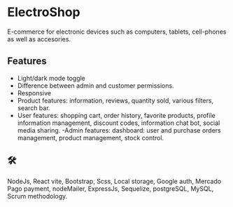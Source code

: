 
# ElectroShop

E-commerce for electronic devices such as computers, tablets, cell-phones as well as accesories.


## Features

- Light/dark mode toggle
- Difference between admin and customer permissions.
- Responsive
- Product features: information, reviews, quantity sold, various filters, search bar.
- User features: shopping cart, order history, favorite products, profile information management, discount codes, information chat bot, social media sharing.
-Admin features: dashboard: user and purchase orders management, product management,
stock control.


## 🛠 
NodeJs, React vite, Bootstrap, Scss, Local storage, Google auth, Mercado Pago payment, nodeMailer, ExpressJs, Sequelize, postgreSQL, MySQL, Scrum methodology. 

